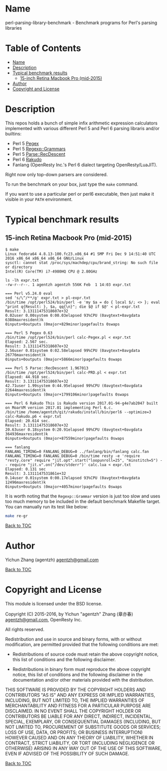 Name
====

perl-parsing-library-benchmark - Benchmark programs for Perl's parsing libraries

Table of Contents
=================

* [Name](#name)
* [Description](#description)
* [Typical benchmark results](#typical-benchmark-results)
    * [15-inch Retina Macbook Pro (mid-2015)](#15-inch-retina-macbook-pro-mid-2015)
* [Author](#author)
* [Copyright and License](#copyright-and-license)

Description
===========

This repos holds a bunch of simple infix arithmetic expression calculators implemented with various different Perl 5 and
Perl 6 parsing libraris and/or builtins:

* Perl 5 [Pegex](https://metacpan.org/release/Pegex)
* Perl 5 [Regexp::Grammars](https://metacpan.org/release/Parse-RecDescent)
* Perl 5 [Parse::RecDescent](https://metacpan.org/release/Regexp-Grammars)
* Perl 6 [Rakudo](http://rakudo.org/)
* Fanlang (OpenResty Inc.'s Perl 6 dialect targeting OpenResty/LuaJIT).

Right now only top-down parsers are considered.

To run the benchmark on your box, just type the `make` command.

If you want to use a particular perl or perl6 executable, then just make it visible in your `PATH` environment.

Typical benchmark results
=========================

15-inch Retina Macbook Pro (mid-2015)
-------------------------------------

```console
$ make
Linux fedora64 4.8.13-100.fc23.x86_64 #1 SMP Fri Dec 9 14:51:40 UTC 2016 x86_64 x86_64 x86_64 GNU/Linux
sysctl: cannot stat /proc/sys/machdep/cpu/brand_string: No such file or directory
Intel(R) Core(TM) i7-4980HQ CPU @ 2.80GHz

ls -lh expr.txt
-rw-r--r--. 1 agentzh agentzh 556K Feb  1 14:03 expr.txt

=== Perl v5.24.0 eval
sed 's/\^/**/g' expr.txt > pl-expr.txt
/bin/time /opt/perl524/bin/perl -e 'my $a = do { local $/; <> }; eval "print q{Result: }, $a, qq{\n}"; die $@ if $@' < pl-expr.txt
Result: 3.13111475318607e+32
0.02user 0.00system 0:00.03elapsed 93%CPU (0avgtext+0avgdata 6388maxresident)k
0inputs+0outputs (0major+829minor)pagefaults 0swaps

=== Perl 5 Pegex 0.63
/bin/time /opt/perl524/bin/perl calc-Pegex.pl < expr.txt
Elapsed: 2.567 sec.
Result: 3.13111475318607e+32
2.56user 0.01system 0:02.58elapsed 99%CPU (0avgtext+0avgdata 26776maxresident)k
0inputs+0outputs (0major+5866minor)pagefaults 0swaps

=== Perl 5 Parse::RecDescent 1.967013
/bin/time /opt/perl524/bin/perl calc-PRD.pl < expr.txt
Elapsed: 44.918 sec.
Result: 3.13111475318607e+32
42.71user 1.99system 0:44.95elapsed 99%CPU (0avgtext+0avgdata 22644maxresident)k
0inputs+0outputs (0major+1799106minor)pagefaults 0swaps

=== Perl 6 Rakudo This is Rakudo version 2017.01-94-g4e7ab2047 built on MoarVM version 2017.01 implementing Perl 6.c.
/bin/time /home/agentzh/git/rakudo/install/bin/perl6 --optimize=3 calc-Rakudo.p6 < expr.txt
Elapsed: 20.614 sec.
Result: 3.13111475318607e+32
20.63user 0.18system 0:20.91elapsed 99%CPU (0avgtext+0avgdata 364936maxresident)k
0inputs+0outputs (0major+87559minor)pagefaults 0swaps

=== fanlang
FANLANG_TIMING=0 FANLANG_DEBUG=0 ../fanlang/bin/fanlang calc.fan
FANLANG_TIMING=0 FANLANG_DEBUG=0 /bin/time resty -e 'require "resty.core" require "jit.opt".start("loopunroll=25", "minstitch=5") -- require "jit.v".on("/dev/stderr")' calc.lua < expr.txt
Elapsed: 0.131 sec
Result: 3.1311147531861e+32
0.14user 0.01system 0:00.17elapsed 93%CPU (0avgtext+0avgdata 12496maxresident)k
0inputs+0outputs (0major+4057minor)pagefaults 0swaps
```

It is worth noting that the `Regexp::Grammar` version is just too slow and uses
too much memory to be included in the default benchmark Makefile target.
You can manually run its test like below:

```bash
make re-gr
```

[Back to TOC](#table-of-contents)

Author
======

Yichun Zhang (agentzh) <agentzh@gmail.com>

[Back to TOC](#table-of-contents)

Copyright and License
=====================

This module is licensed under the BSD license.

Copyright (C) 2015-2016, by Yichun "agentzh" Zhang (章亦春) <agentzh@gmail.com>, OpenResty Inc.

All rights reserved.

Redistribution and use in source and binary forms, with or without modification, are permitted provided that the following conditions are met:

* Redistributions of source code must retain the above copyright notice, this list of conditions and the following disclaimer.

* Redistributions in binary form must reproduce the above copyright notice, this list of conditions and the following disclaimer in the documentation and/or other materials provided with the distribution.

THIS SOFTWARE IS PROVIDED BY THE COPYRIGHT HOLDERS AND CONTRIBUTORS "AS IS" AND ANY EXPRESS OR IMPLIED WARRANTIES, INCLUDING, BUT NOT LIMITED TO, THE IMPLIED WARRANTIES OF MERCHANTABILITY AND FITNESS FOR A PARTICULAR PURPOSE ARE DISCLAIMED. IN NO EVENT SHALL THE COPYRIGHT HOLDER OR CONTRIBUTORS BE LIABLE FOR ANY DIRECT, INDIRECT, INCIDENTAL, SPECIAL, EXEMPLARY, OR CONSEQUENTIAL DAMAGES (INCLUDING, BUT NOT LIMITED TO, PROCUREMENT OF SUBSTITUTE GOODS OR SERVICES; LOSS OF USE, DATA, OR PROFITS; OR BUSINESS INTERRUPTION) HOWEVER CAUSED AND ON ANY THEORY OF LIABILITY, WHETHER IN CONTRACT, STRICT LIABILITY, OR TORT (INCLUDING NEGLIGENCE OR OTHERWISE) ARISING IN ANY WAY OUT OF THE USE OF THIS SOFTWARE, EVEN IF ADVISED OF THE POSSIBILITY OF SUCH DAMAGE.

[Back to TOC](#table-of-contents)

